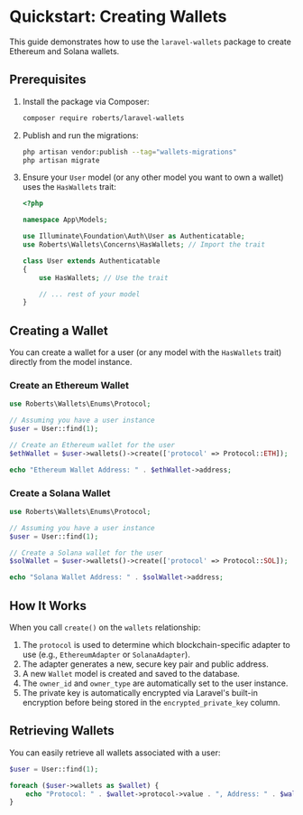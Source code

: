 # Quickstart: Creating Wallets

This guide demonstrates how to use the `laravel-wallets` package to create Ethereum and Solana wallets.

## Prerequisites
1. Install the package via Composer:
   ```bash
   composer require roberts/laravel-wallets
   ```
2. Publish and run the migrations:
   ```bash
   php artisan vendor:publish --tag="wallets-migrations"
   php artisan migrate
   ```
3. Ensure your `User` model (or any other model you want to own a wallet) uses the `HasWallets` trait:
   ```php
   <?php

   namespace App\Models;

   use Illuminate\Foundation\Auth\User as Authenticatable;
   use Roberts\Wallets\Concerns\HasWallets; // Import the trait

   class User extends Authenticatable
   {
       use HasWallets; // Use the trait

       // ... rest of your model
   }
   ```

## Creating a Wallet

You can create a wallet for a user (or any model with the `HasWallets` trait) directly from the model instance.

### Create an Ethereum Wallet

```php
use Roberts\Wallets\Enums\Protocol;

// Assuming you have a user instance
$user = User::find(1);

// Create an Ethereum wallet for the user
$ethWallet = $user->wallets()->create(['protocol' => Protocol::ETH]);

echo "Ethereum Wallet Address: " . $ethWallet->address;
```

### Create a Solana Wallet

```php
use Roberts\Wallets\Enums\Protocol;

// Assuming you have a user instance
$user = User::find(1);

// Create a Solana wallet for the user
$solWallet = $user->wallets()->create(['protocol' => Protocol::SOL]);

echo "Solana Wallet Address: " . $solWallet->address;
```

## How It Works

When you call `create()` on the `wallets` relationship:
1. The `protocol` is used to determine which blockchain-specific adapter to use (e.g., `EthereumAdapter` or `SolanaAdapter`).
2. The adapter generates a new, secure key pair and public address.
3. A new `Wallet` model is created and saved to the database.
4. The `owner_id` and `owner_type` are automatically set to the user instance.
5. The private key is automatically encrypted via Laravel's built-in encryption before being stored in the `encrypted_private_key` column.

## Retrieving Wallets

You can easily retrieve all wallets associated with a user:

```php
$user = User::find(1);

foreach ($user->wallets as $wallet) {
    echo "Protocol: " . $wallet->protocol->value . ", Address: " . $wallet->address . "\n";
}
```
